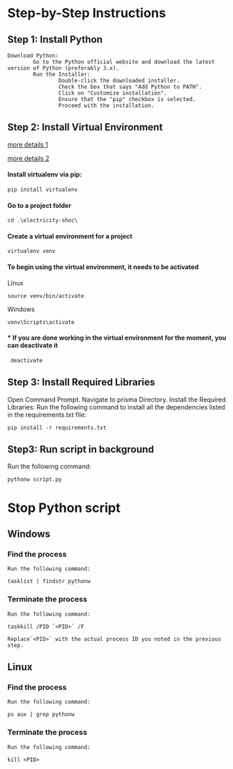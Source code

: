 # Step-by-Step Instructions

## Step 1: Install Python

    Download Python:
            Go to the Python official website and download the latest version of Python (preferably 3.x).
            Run the Installer:
                    Double-click the downloaded installer.
                    Check the box that says "Add Python to PATH".
                    Click on "Customize installation".
                    Ensure that the "pip" checkbox is selected.
                    Proceed with the installation.

## Step 2: Install Virtual Environment

[more details 1](https://docs.python-guide.org/dev/virtualenvs/)

[more details 2](https://www.freecodecamp.org/news/how-to-setup-virtual-environments-in-python/)

#### Install virtualenv via pip:

```
pip install virtualenv
```

#### Go to a project folder

```
cd .\electricity-shoc\
```

#### Create a virtual environment for a project

```
virtualenv venv
```

#### To begin using the virtual environment, it needs to be activated

Linux

```
source venv/bin/activate
```

Windows

```
venv\Scripts\activate
```

#### * If you are done working in the virtual environment for the moment, you can deactivate it

```
 deactivate
```

## Step 3: Install Required Libraries

Open Command Prompt.
Navigate to prisma Directory.
Install the Required Libraries:
    Run the following command to install all the dependencies listed in the requirements.txt file:

```
pip install -r requirements.txt
```

## Step3: Run script in background

Run the following command:

```
pythonw script.py
```

# Stop Python script

## Windows

### Find the process

    Run the following command:

```
tasklist | findstr pythonw
```

### Terminate the process

    Run the following command:

```
taskkill /PID `<PID>` /F
```

    Replace`<PID>` with the actual process ID you noted in the previous step.

## Linux

### Find the process

    Run the following command:

```
ps aux | grep pythonw
```

### Terminate the process

    Run the following command:

```
kill <PID>
```
